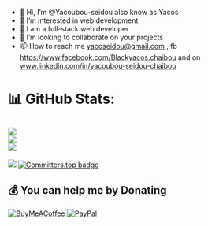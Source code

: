 - 👋 Hi, I’m @Yacoubou-seidou also know as Yacos
- 👀 I’m interested in web development
- 🌱 I am a full-stack web developer
- 💞️ I’m looking to collaborate on your projects
- 📫 How to reach me yacoseidou@gmail.com , fb https://www.facebook.com/Blackyacos.chaibou and on www.linkedin.com/in/yacoubou-seidou-chaibou
<!---
Yacoubou-seidou/Yacoubou-seidou is a ✨ special ✨ repository because its `README.md` (this file) appears on your GitHub profile.
You can click the Preview link to take a look at your changes.
--->
# 📊 GitHub Stats:
![](https://github-readme-stats.vercel.app/api?username=yacoubou-seidou&theme=tokyonight&hide_border=false&include_all_commits=true&count_private=true)<br/>
![](https://github-readme-streak-stats.herokuapp.com/?user=yacoubou-seidou&theme=tokyonight&hide_border=false)<br/>
![](https://github-readme-stats.vercel.app/api/top-langs/?username=yacoubou-seidou&theme=tokyonight&hide_border=false&include_all_commits=true&count_private=true&layout=compact)
---
[![](https://visitcount.itsvg.in/api?id=yacoubou-seidou&icon=0&color=0)](https://visitcount.itsvg.in)
[![Committers.top badge](https://user-badge.committers.top/niger_private/Yacoubou-seidou.svg)](https://user-badge.committers.top/niger_private/Yacoubou-seidou)
<!-- Proudly created with GPRM ( https://gprm.itsvg.in ) -->
## 💰 You can help me by Donating

[![BuyMeACoffee](https://img.shields.io/badge/Buy%20Me%20a%20Coffee-ffdd00?style=for-the-badge&logo=buy-me-a-coffee&logoColor=black)](https://bmc.link/yacos) [![PayPal](https://img.shields.io/badge/PayPal-00457C?style=for-the-badge&logo=paypal&logoColor=white)](https://paypal.me/yacoseidou)

